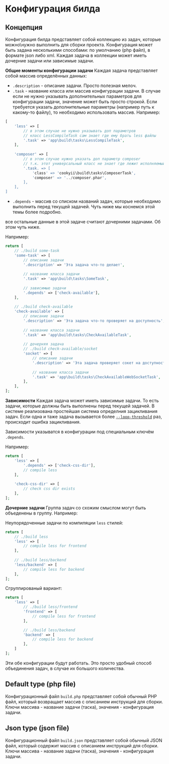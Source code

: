 Конфигурация билда
==================

Концепция
---------

Конфигурация билда представляет собой коллекцию из задач, которые можно\нужно выполнить для сборки проекта.
Конфигурация может быть задана несколькими способами: по умолчанию (php файл), в формате json либо xml.
Каждая задача в коллекции может иметь дочерние задачи или зависимые задачи.

**Общие моменты конфигурации задачи**
Каждая задача представляет собой массив определённых данных:
* `.description` - описание задачи. Просто полезная мелоч.
* `.task` - название класса или массив конфигурации задачи. В случае если не нужно указывать дополнительных параметров для конфигурации задачи, значение может быть просто строкой. Если требуется указать дополнительные параметры (например путь к какому-то файлу), то необходимо использовать массив. Например:
```php
[
    'less' => [
        // в этом случае не нужно указывать доп параметров
        // класс LessCompileTask сам знает где ему брать less файлы
        '.task' => 'app\build\tasks\LessCompileTask',
    ],
    
    'composer' => [
        // в этом случае нужно указать доп параметр composer
        // т.к. этот универсальный класс не знает где лежит исполняемый файл
        '.task. => [
            'class' => 'cookyii\build\tasks\ComposerTask',
            'composer' => '../composer.phar',
        ],
    ],
]
```
* `.depends` - массив со списком названий задач, которые необходимо выполнить перед текущей задачей. Чуть ниже мы коснемся этой темы более подробно.

все остальные данные в этой задаче считают дочерними задачами. Об этом чуть ниже.

Например:
```php
return [
    // ./build some-task
    'some-task' => [
        // описание задачи
        '.description' => 'Эта задача что-то делает',
    
        // название класса задачи
        '.task' => 'app\build\tasks\SomeTask',
        
        // зависимые задачи
        '.depends' => ['check-available'],
    ],
    
    // ./build check-available
    'check-available' => [
        // описание задачи
        '.description' => 'Эта задача что-то проверяет на доступность',
        
        // название класса задачи
        '.task' => 'app\build\tasks\CheckAvailableTask',
        
        // дочерняя задача
        // ./build check-available/socket
        'socket' => [
            // описание задачи
            '.description' => 'Эта задача проверяет сокет на доступность',
            
            // название класса задачи
            '.task' => 'app\build\tasks\CheckAvailableWebSocketTask',
        ],
    ],
];
```

**Зависимости**
Каждая задача может иметь зависимые задачи. То есть задачи, которые должны быть выполнены перед текущей задачей.
В системе реализована простейшая система определния зацикливания задач. Если одна и таже задача вызывается более 
[`--loop-threshold`][] раз, происходит ошибка зацикливания.

Зависимости указыватся в конфигурации под специальным ключём `.depends`.

Например:
```php
return [
    'less' => [
        '.depends' => ['check-css-dir'],
        // compile less
    ],
    
    'check-css-dir' => [
        // check css dir exists
    ],
];
```

**Дочерние задачи**
Группа задач со схожим смыслом могут быть объеденены в группу. Например:

Неупорядоченные задачи по компиляции `less` стилей:
```php
return [
    // ./build less
    'less' => [
        // compile less for frontend
    ],
    
    // ./build less/backend
    'less/backend' => [
        // compile less for backend
    ], 
];
```

Сгруппированый вариант:
```php
return [
    'less' => [
        // ./build less/frontend
        'frontend' => [
            // compile less for frontend
        ],

        // ./build less/backend
        'backend' => [
            // compile less for backend
        ],
    ]
];
```

Эти обе конфигурации будут работать. Это просто удобный способ объединения задач, в случае их большого количества.

Default type (php file)
-----------------------

Конфигурационный файл `build.php` представляет собой обычный PHP файл, который возвращает массив с описанием инструкций для сборки.
Ключи массива - название задачи (таска), значения - конфигурация задачи.

Json type (json file)
---------------------

Конфигурационный файл `build.json` представляет собой обычный JSON файл, который содержит массив с описанием инструкций для сборки.
Ключи массива - название задачи (таска), значения - конфигурация задачи.

[`--loop-threshold`]: 01-usage.md